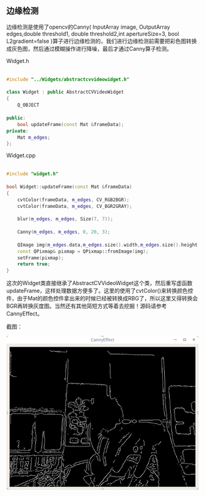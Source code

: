 ## 边缘检测　
边缘检测是使用了opencv的Canny( InputArray image, OutputArray edges,double threshold1, double threshold2,int apertureSize=3, bool L2gradient=false )算子进行边缘检测的，我们进行边缘检测前需要把彩色图转换成灰色图，然后通过模糊操作进行降噪，最后才通过Canny算子检测。

Widget.h

```c++

#include "../Widgets/abstractcvvideowidget.h"

class Widget : public AbstractCVVideoWidget
{
    Q_OBJECT

public:
    bool updateFrame(const Mat &frameData);
private:
    Mat m_edges;
};

```

Widget.cpp

```c++

#include "widget.h"

bool Widget::updateFrame(const Mat &frameData)
{
    cvtColor(frameData, m_edges, CV_RGB2BGR);
    cvtColor(frameData, m_edges, CV_BGR2GRAY);

    blur(m_edges, m_edges, Size(7, 7));

    Canny(m_edges, m_edges, 0, 20, 3);

    QImage img(m_edges.data,m_edges.size().width,m_edges.size().height,QImage::Format_Indexed8);
    const QPixmap& pixmap = QPixmap::fromImage(img);
    setFrame(pixmap);
    return true;
}

```
这次的Widget类直接继承了AbstractCVVideoWidget这个类，然后重写虚函数updateFrame，这样处理数据方便多了。这里的使用了cvtColor()来转换颜色控件，由于Mat的颜色控件拿出来的时候已经被转换成RBG了，所以这里又得转换会BGR再转换灰度图。当然还有其他简短方式等着去挖掘！源码请参考CannyEffect。

截图：

![](../imgs/canny.png)
